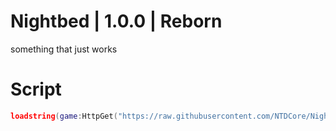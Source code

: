 # Nightbed | 1.0.0 | Reborn

something that just works

# Script

```lua
loadstring(game:HttpGet("https://raw.githubusercontent.com/NTDCore/NightbedForRoblox/main/Launcher.lua", true))()
```
